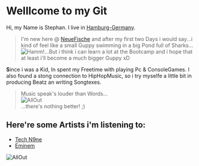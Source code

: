 # **Welllcome to my Git**

Hi, my Name is Stephan. I live in [Hamburg-Germany](https://goo.gl/maps/nJu9nKwEDQLUPqedA).

> I'm new here @ [NeueFische](https://www.neuefische.de/) and after my first two Days i would say...i kind of feel like a small Guppy swimming in a big Pond full of Sharks...![Hamm!](https://get.wallhere.com/photo/illustration-shark-fish-blue-underwater-Pixar-Animation-Studios-Disney-Pixar-biology-Finding-Nemo-screenshot-computer-wallpaper-marine-biology-cartilaginous-fish-178536.jpg)...But i think i can learn a lot at the Bootcamp and i hope that at least i'll become a much bigger Guppy xD

**S**ince i was a Kid, In spent my Freetime with playing Pc & ConsoleGames. I also found a stong connection to HipHopMusic, so i try myselfe a little bit in producing Beatz an writing Songtexes.

> Music speak's louder than Words...<br> ![AllOut](https://gifdb.com/images/file/zombie-listening-to-music-exo7n635dl7379ld.gif)<br>
 ...there's nothing better! ;)

## Here're some Artists i'm listening to:

- [Tech N9ne](https://www.youtube.com/channel/UCJdoPEnnkvS744DCD_12scQ)
- [Eminem](https://www.youtube.com/channel/UCfM3zsQsOnfWNUppiycmBuw)


![AllOut](https://gifdb.com/images/file/zombie-listening-to-music-exo7n635dl7379ld.gif)
